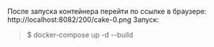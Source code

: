 После запуска контейнера перейти по ссылке в браузере: http://localhost:8082/200/cake-0.png
Запуск:
> $ docker-compose up -d --build
